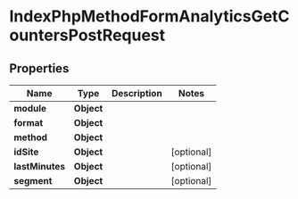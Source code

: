 

# IndexPhpMethodFormAnalyticsGetCountersPostRequest


## Properties

| Name | Type | Description | Notes |
|------------ | ------------- | ------------- | -------------|
|**module** | **Object** |  |  |
|**format** | **Object** |  |  |
|**method** | **Object** |  |  |
|**idSite** | **Object** |  |  [optional] |
|**lastMinutes** | **Object** |  |  [optional] |
|**segment** | **Object** |  |  [optional] |




